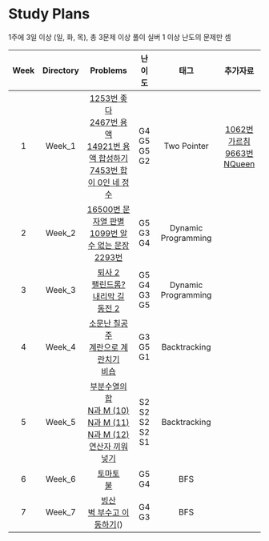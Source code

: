 # Study Plans

1주에 3일 이상 (일, 화, 목), 총 3문제 이상 풀이 실버 1 이상 난도의 문제만 셈

| **Week** | **Directory** |                                                                                                                                          **Problems**                                                                                                                                          |             **난이도**             |      **태그**       |                                                  **추가자료**                                                   |
| :------: | :-----------: | :--------------------------------------------------------------------------------------------------------------------------------------------------------------------------------------------------------------------------------------------------------------------------------------------: | :--------------------------------: | :-----------------: | :-------------------------------------------------------------------------------------------------------------: |
|    1     |    Week_1     |                      [1253번 좋다](https://www.acmicpc.net/problem/1253) <br> [2467번 용액](https://www.acmicpc.net/problem/2467)<br>[14921번 용액 합성하기](https://www.acmicpc.net/problem/14921) <br> [7453번 합이 0인 네 정수](https://www.acmicpc.net/problem/7453)                       |     G4 <br> G5 <br> G5 <br> G2     |     Two Pointer     | [1062번 가르침](https://www.acmicpc.net/problem/1062)<br> [9663번 NQueen](https://www.acmicpc.net/problem/9663) |
|    2     |    Week_2     |                                                       [16500번 문자열 판별](https://www.acmicpc.net/problem/16500) <br> [1099번 알 수 없는 문장](https://www.acmipc.net/problem/1099) <br> [2293번](https://www.acmipc.net/problem/2293)                                                       |         G5 <br> G3 <br> G4         | Dynamic Programming |
|    3     |    Week_3     |                                       [퇴사 2](https://www.acmicpc.net/problem/15486) <br> [팰린드롬?](https://www.acmicpc.net/problem/10942) <br> [내리막 길](https://www.acmicpc.net/problem/1502) <br> [동전 2](https://www.acmicpc.net/problem/2294)                                       |     G5 <br> G4 <br> G3 <br> G5     | Dynamic Programming |                                                                                                                 |
|    4     |    Week_4     |                                                            [소문난 칠공주](https://www.acmicpc.net/problem/1941) <br> [계란으로 계란치기](https://www.acmicpc.net/problem/16987) <br> [비숍](https://www.acmicpc.net/problem/1799)                                                             |         G3 <br> G5 <br> G1         |    Backtracking     |
|    5     |    Week_5     | [부분수열의 합](https://www.acmicpc.net/problem/1182) <br> [N과 M (10)](https://www.acmicpc.net/problem/15664) <br> [N과 M (11)](https://www.acmicpc.net/problem/15665) <br> [N과 M (12)](https://www.acmicpc.net/problem/15666) <br> [연산자 끼워넣기](https://www.acmicpc.net/problem/14888) | S2 <br> S2 <br> S2 <br> S2 <br> S1 |    Backtracking     |                                                                                                                 |
|    6     |    Week_6     |                                                                                              [토마토](https://www.acmicpc.net/problem/7576) <br> [불](https://www.acmicpc.net/problem/5427) <br>                                                                                               |          G5 <br> G4 <br>           |         BFS         |                                                                                                                 |
|    7     |    Week_7     |                                                                                         [빙산](https://www.acmicpc.net/problem/2573) <br> [벽 부수고 이동하기](https://www.acmicpc.net/problem/2206)()                                                                                         |             G4 <br> G3             |         BFS         |                                                                                                                 |

